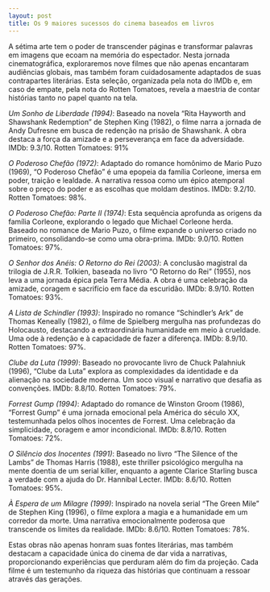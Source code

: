 ```yaml
---
layout: post
title: Os 9 maiores sucessos do cinema baseados em livros
---
```


A sétima arte tem o poder de transcender páginas e transformar palavras em imagens que ecoam na memória do espectador. Nesta jornada cinematográfica, exploraremos nove filmes que não apenas encantaram audiências globais, mas também foram cuidadosamente adaptados de suas contrapartes literárias. Esta seleção, organizada pela nota do IMDb e, em caso de empate, pela nota do Rotten Tomatoes, revela a maestria de contar histórias tanto no papel quanto na tela.

*Um Sonho de Liberdade (1994)*: Baseado na novela “Rita Hayworth and Shawshank Redemption” de Stephen King (1982), o filme narra a jornada de Andy Dufresne em busca de redenção na prisão de Shawshank. A obra destaca a força da amizade e a perseverança em face da adversidade. IMDb: 9.3/10. Rotten Tomatoes: 91%

*O Poderoso Chefão (1972)*: Adaptado do romance homônimo de Mario Puzo (1969), “O Poderoso Chefão” é uma epopeia da família Corleone, imersa em poder, traição e lealdade. A narrativa ressoa como um épico atemporal sobre o preço do poder e as escolhas que moldam destinos. IMDb: 9.2/10. Rotten Tomatoes: 98%.

*O Poderoso Chefão: Parte II (1974)*: Esta sequência aprofunda as origens da família Corleone, explorando o legado que Michael Corleone herda. Baseado no romance de Mario Puzo, o filme expande o universo criado no primeiro, consolidando-se como uma obra-prima. IMDb: 9.0/10. Rotten Tomatoes: 97%.

*O Senhor dos Anéis: O Retorno do Rei (2003)*: A conclusão magistral da trilogia de J.R.R. Tolkien, baseada no livro “O Retorno do Rei” (1955), nos leva a uma jornada épica pela Terra Média. A obra é uma celebração da amizade, coragem e sacrifício em face da escuridão. IMDb: 8.9/10. Rotten Tomatoes: 93%.

*A Lista de Schindler (1993)*: Inspirado no romance “Schindler’s Ark” de Thomas Keneally (1982), o filme de Spielberg mergulha nas profundezas do Holocausto, destacando a extraordinária humanidade em meio à crueldade. Uma ode à redenção e à capacidade de fazer a diferença. IMDb: 8.9/10. Rotten Tomatoes: 97%.

*Clube da Luta (1999)*: Baseado no provocante livro de Chuck Palahniuk (1996), “Clube da Luta” explora as complexidades da identidade e da alienação na sociedade moderna. Um soco visual e narrativo que desafia as convenções. IMDb: 8.8/10. Rotten Tomatoes: 79%.

*Forrest Gump (1994)*: Adaptado do romance de Winston Groom (1986), “Forrest Gump” é uma jornada emocional pela América do século XX, testemunhada pelos olhos inocentes de Forrest. Uma celebração da simplicidade, coragem e amor incondicional. IMDb: 8.8/10. Rotten Tomatoes: 72%.

*O Silêncio dos Inocentes (1991)*: Baseado no livro “The Silence of the Lambs” de Thomas Harris (1988), este thriller psicológico mergulha na mente doentia de um serial killer, enquanto a agente Clarice Starling busca a verdade com a ajuda do Dr. Hannibal Lecter. IMDb: 8.6/10. Rotten Tomatoes: 95%.

*À Espera de um Milagre (1999)*: Inspirado na novela serial “The Green Mile” de Stephen King (1996), o filme explora a magia e a humanidade em um corredor da morte. Uma narrativa emocionalmente poderosa que transcende os limites da realidade. IMDb: 8.6/10. Rotten Tomatoes: 78%.

Estas obras não apenas honram suas fontes literárias, mas também destacam a capacidade única do cinema de dar vida a narrativas, proporcionando experiências que perduram além do fim da projeção. Cada filme é um testemunho da riqueza das histórias que continuam a ressoar através das gerações.